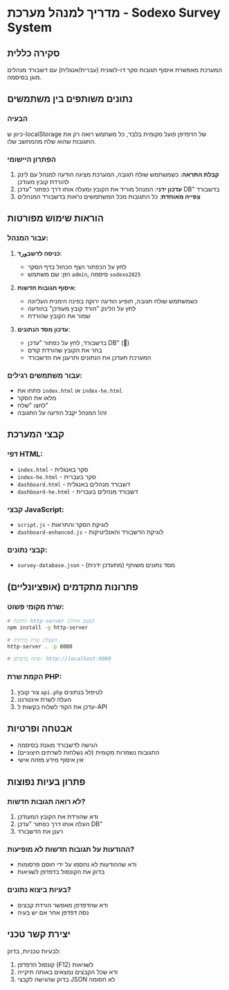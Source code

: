 # מדריך למנהל מערכת - Sodexo Survey System

## סקירה כללית
המערכת מאפשרת איסוף תגובות סקר דו-לשונית (עברית/אנגלית) עם דשבורד מנהלים מוגן בסיסמה.

## נתונים משותפים בין משתמשים

### הבעיה
כיוון ש-localStorage של הדפדפן פועל מקומית בלבד, כל משתמש רואה רק את התגובות שהוא שלח מהמחשב שלו.

### הפתרון היישומי
1. **קבלת התראה**: כשמשתמש שולח תגובה, המערכת מציגה הודעה למנהל עם לינק להורדת קובץ מעודכן
2. **עדכון ידני**: המנהל מוריד את הקובץ ומעלה אותו דרך כפתור "עדכן DB" בדשבורד
3. **צפייה מאוחדת**: כל התגובות מכל המשתמשים נראות בדשבורד המנהלים

## הוראות שימוש מפורטות

### עבור המנהל:
1. **כניסה לדשבورד**:
   - לחץ על הכפתור הצף הכחול בדף הסקר
   - הזן: שם משתמש `admin`, סיסמה `sodexo2025`

2. **איסוף תגובות חדשות**:
   - כשמשתמש שולח תגובה, תופיע הודעה ירוקה בפינה הימנית העליונה
   - לחץ על הלינק "הורד קובץ מעודכן" בהודעה
   - שמור את הקובץ שהורדת

3. **עדכון מסד הנתונים**:
   - בדשבורד, לחץ על כפתור "עדכן DB" (📁)
   - בחר את הקובץ שהורדת קודם
   - המערכת תעדכן את הנתונים ותרענן את הדשבורד

### עבור משתמשים רגילים:
- פתחו את `index.html` או `index-he.html`
- מלאו את הסקר
- לחצו "שלח"
- זהו! המנהל יקבל הודעה על התגובה

## קבצי המערכת

### דפי HTML:
- `index.html` - סקר באנגלית
- `index-he.html` - סקר בעברית
- `dashboard.html` - דשבורד מנהלים באנגלית
- `dashboard-he.html` - דשבורד מנהלים בעברית

### קבצי JavaScript:
- `script.js` - לוגיקת הסקר והתראות
- `dashboard-enhanced.js` - לוגיקת הדשבורד והאנליטיקות

### קבצי נתונים:
- `survey-database.json` - מסד נתונים משותף (מתעדכן ידנית)

## פתרונות מתקדמים (אופציונליים)

### שרת מקומי פשוט:
```bash
# התקנת http-server (פעם אחת)
npm install -g http-server

# הפעלת שרת בתיקיה
http-server . -p 8080

# פתח בדפדפן: http://localhost:8080
```

### הקמת שרת PHP:
1. צור קובץ `api.php` לטיפול בנתונים
2. העלה לשרת אינטרנט
3. עדכן את הקוד לשלוח בקשות ל-API

## אבטחה ופרטיות
- הגישה לדשבורד מוגנת בסיסמה
- התגובות נשמרות מקומית (לא נשלחות לשרתים חיצוניים)
- אין איסוף מידע מזהה אישי

## פתרון בעיות נפוצות

### לא רואה תגובות חדשות?
1. ודא שהורדת את הקובץ המעודכן
2. העלה אותו דרך כפתור "עדכן DB"
3. רענן את הדשבורד

### ההודעות על תגובות חדשות לא מופיעות?
- ודא שההודעות לא נחסמו על ידי חוסם פרסומות
- בדוק את הקונסול בדפדפן לשגיאות

### בעיות ביצוא נתונים?
- ודא שהדפדפן מאפשר הורדת קבצים
- נסה דפדפן אחר אם יש בעיה

## יצירת קשר טכני
לבעיות טכניות, בדוק:
1. קונסול הדפדפן (F12) לשגיאות
2. ודא שכל הקבצים נמצאים באותה תיקייה
3. בדוק שהגישה לקבצי JSON לא חסומה
